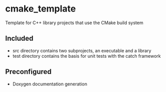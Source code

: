 # cmake_template
Template for C++ library projects that use the CMake build system

## Included
* src directory contains two subprojects, an executable and a library
* test directory contains the basis for unit tests with the catch framework

## Preconfigured
* Doxygen documentation generation

